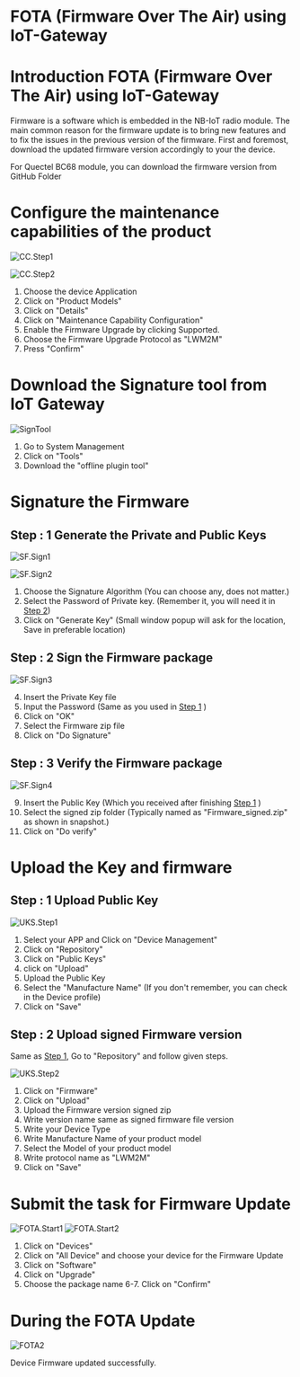 # **FOTA (Firmware Over The Air) using IoT-Gateway** 

# Introduction FOTA (Firmware Over The Air) using IoT-Gateway

Firmware is a software which is embedded in the NB-IoT radio module. The main common reason for the firmware update is to bring new features and to fix the issues in the previous version of the firmware. First and foremost, download the updated firmware version accordingly to your the device.

For Quectel BC68 module, you can download the firmware version from GitHub Folder

# Configure the maintenance capabilities of the product

![CC.Step1](../images/CC.Step1.png)

![CC.Step2](../images/CC.Step2.png)

1. Choose the device Application
2. Click on "Product Models"
3. Click on "Details"
4. Click on "Maintenance Capability Configuration"
5. Enable the Firmware Upgrade by clicking Supported.
6. Choose the Firmware Upgrade Protocol as "LWM2M"
7. Press "Confirm"

# Download the Signature tool from IoT Gateway

![SignTool](../images/SignTool.png)

1. Go to System Management
2. Click on "Tools"
3. Download the "offline plugin tool"

# Signature the Firmware

## Step : 1 Generate the Private and Public Keys
![SF.Sign1](../images/SF.Sign1.png)

![SF.Sign2](../images/SF.Sign2.png)

1. Choose the Signature Algorithm (You can choose any, does not matter.)
2. Select the Password of Private key. (Remember it, you will need it in [Step 2](#Step2))
3. Click on "Generate Key" (Small window popup will ask for the location, Save in preferable location)

## Step : 2 Sign the Firmware package 
![SF.Sign3](../images/SF.Sign3.png)

4. Insert the Private Key file
5. Input the Password (Same as you used in [Step 1](#Step1) )
6. Click on "OK"
7. Select the Firmware zip file
8. Click on "Do Signature" 

## Step : 3 Verify the Firmware package 

![SF.Sign4](../images/SF.Sign4.png)

9. Insert the Public Key (Which you received after finishing [Step 1](#Step1) )
10. Select the signed zip folder (Typically named as "Firmware_signed.zip" as shown in snapshot.)
11. Click on "Do verify"
    
# Upload the Key and firmware

## Step : 1 Upload Public Key
![UKS.Step1](../images/UKS.Step1.png)

1. Select your APP and Click on "Device Management" 
2. Click on "Repository"
3. Click on "Public Keys"
4. click on "Upload"
5. Upload the Public Key
6. Select the "Manufacture Name" (If you don't remember, you can check in the Device profile)
7. Click on "Save"

## Step : 2 Upload signed Firmware version
Same as [Step 1](#Step1), Go to "Repository" and follow given steps.

![UKS.Step2](../images/UKS.Step2.png)

1. Click on "Firmware"
2. Click on "Upload"
3. Upload the Firmware version signed zip
4. Write version name same as signed firmware file version
5. Write your Device Type
6. Write Manufacture Name of your product model
7. Select the Model of your product model
8. Write protocol name as "LWM2M"
9. Click on "Save"


# Submit the task for Firmware Update

![FOTA.Start1](../images/FOTA.Start1.png)
![FOTA.Start2](../images/FOTA.Start2.png)

1. Click on "Devices"
2. Click on "All Device" and choose your device for the Firmware Update
3. Click on "Software"
4. Click on "Upgrade"
5. Choose the package name
6-7. Click on "Confirm"

# During the FOTA Update

![FOTA2](../images/FOTA.png)

Device Firmware updated successfully.